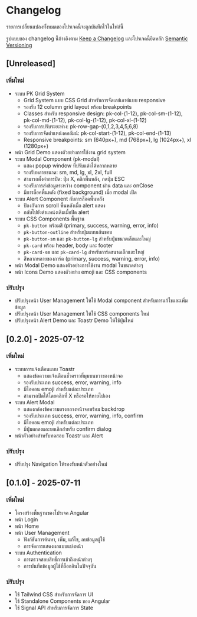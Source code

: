 # Changelog

รายการเปลี่ยนแปลงทั้งหมดของโปรเจคนี้จะถูกบันทึกไว้ในไฟล์นี้

รูปแบบของ changelog นี้อ้างอิงตาม [Keep a Changelog](https://keepachangelog.com/en/1.0.0/)
และโปรเจคนี้ยึดหลัก [Semantic Versioning](https://semver.org/spec/v2.0.0.html)

## [Unreleased]

### เพิ่มใหม่
- ระบบ PK Grid System
  - Grid System แบบ CSS Grid สำหรับการจัดเลย์เอาต์แบบ responsive
  - รองรับ 12 column grid layout พร้อม breakpoints
  - Classes สำหรับ responsive design: pk-col-(1-12), pk-col-sm-(1-12), pk-col-md-(1-12), pk-col-lg-(1-12), pk-col-xl-(1-12)
  - รองรับการปรับระยะห่าง: pk-row-gap-(0,1,2,3,4,5,6,8)
  - รองรับการจัดตำแหน่งคอลัมน์: pk-col-start-(1-12), pk-col-end-(1-13)
  - Responsive breakpoints: sm (640px+), md (768px+), lg (1024px+), xl (1280px+)
- หน้า Grid Demo แสดงตัวอย่างการใช้งาน grid system
- ระบบ Modal Component (pk-modal)
  - แสดง popup window ที่ปรับแต่งได้หลากหลาย
  - รองรับหลายขนาด: sm, md, lg, xl, 2xl, full
  - สามารถตั้งค่าการปิด: ปุ่ม X, คลิกพื้นหลัง, กดปุ่ม ESC
  - รองรับการส่งข้อมูลระหว่าง component ผ่าน data และ onClose
  - มีการล็อคพื้นหลัง (fixed background) เมื่อ modal เปิด
- ระบบ Alert Component กับการล็อคพื้นหลัง
  - ป้องกันการ scroll พื้นหลังเมื่อ alert แสดง
  - กลับไปยังตำแหน่งเดิมเมื่อปิด alert
- ระบบ CSS Components พื้นฐาน
  - `pk-button` พร้อมสี (primary, success, warning, error, info)
  - `pk-button-outline` สำหรับปุ่มแบบเส้นขอบ
  - `pk-button-sm` และ `pk-button-lg` สำหรับปุ่มขนาดเล็กและใหญ่
  - `pk-card` พร้อม header, body และ footer
  - `pk-card-sm` และ `pk-card-lg` สำหรับการ์ดขนาดเล็กและใหญ่
  - สีหลากหลายของการ์ด (primary, success, warning, error, info)
- หน้า Modal Demo แสดงตัวอย่างการใช้งาน modal ในขนาดต่างๆ
- หน้า Icons Demo แสดงตัวอย่าง emoji และ CSS components

### ปรับปรุง
- ปรับปรุงหน้า User Management ให้ใช้ Modal component สำหรับการแก้ไขและเพิ่มข้อมูล
- ปรับปรุงหน้า User Management ให้ใช้ CSS components ใหม่
- ปรับปรุงหน้า Alert Demo และ Toastr Demo ให้ใช้ปุ่มใหม่

## [0.2.0] - 2025-07-12

### เพิ่มใหม่
- ระบบการแจ้งเตือนแบบ Toastr
  - แสดงข้อความแจ้งเตือนชั่วคราวที่มุมบนขวาของหน้าจอ
  - รองรับประเภท success, error, warning, info
  - มีไอคอน emoji สำหรับแต่ละประเภท
  - สามารถปิดได้โดยคลิกที่ X หรือรอให้หายไปเอง
- ระบบ Alert Modal
  - แสดงกล่องข้อความตรงกลางหน้าจอพร้อม backdrop
  - รองรับประเภท success, error, warning, info, confirm
  - มีไอคอน emoji สำหรับแต่ละประเภท
  - มีปุ่มตกลงและยกเลิกสำหรับ confirm dialog
- หน้าตัวอย่างสำหรับทดสอบ Toastr และ Alert

### ปรับปรุง
- ปรับปรุง Navigation ให้รองรับหน้าตัวอย่างใหม่

## [0.1.0] - 2025-07-11

### เพิ่มใหม่
- โครงสร้างพื้นฐานของโปรเจค Angular
- หน้า Login
- หน้า Home
- หน้า User Management
  - ฟังก์ชันการค้นหา, เพิ่ม, แก้ไข, ลบข้อมูลผู้ใช้
  - การจัดการแสดงผลแบบแบ่งหน้า
- ระบบ Authentication
  - การตรวจสอบสิทธิ์การเข้าถึงหน้าต่างๆ
  - การบันทึกข้อมูลผู้ใช้ที่ล็อกอินในปัจจุบัน

### ปรับปรุง
- ใช้ Tailwind CSS สำหรับการจัดการ UI
- ใช้ Standalone Components ของ Angular
- ใช้ Signal API สำหรับการจัดการ State
